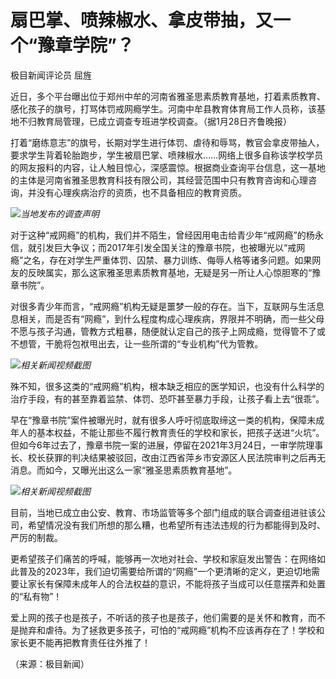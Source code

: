 # 扇巴掌、喷辣椒水、拿皮带抽，又一个“豫章学院”？

极目新闻评论员 屈旌

近日，多个平台曝出位于郑州中牟的河南省雅圣思素质教育基地，打着素质教育、感化孩子的旗号，打骂体罚戒网瘾学生。河南中牟县教育体育局工作人员称，该基地不归教育局管理，已成立调查专班进学校调查。（据1月28日齐鲁晚报）

打着“磨练意志”的旗号，长期对学生进行体罚、虐待和辱骂，教官会拿皮带抽人，要求学生背着轮胎跑步，学生被扇巴掌、喷辣椒水……网络上很多自称该学校学员的网友报料的内容，让人触目惊心，深感震惊。根据商业查询平台信息，这一基地的主体是河南省雅圣思教育科技有限公司，其经营范围中只有教育咨询和心理咨询，并没有心理疾病治疗的资质，也不具备相应的教育资质。

![](https://inews.gtimg.com/newsapp_bt/0/15631328901/1000)_当地发布的调查声明_

对于这种“戒网瘾”的机构，我们并不陌生，曾经因用电击给青少年“戒网瘾”的杨永信，就引发巨大争议；而2017年引发全国关注的豫章书院，也被曝光以“戒网瘾”之名，存在对学生严重体罚、囚禁、暴力训练、侮辱人格等诸多问题。如果网友的反映属实，那么这家雅圣思素质教育基地，无疑是另一所让人心惊胆寒的“豫章书院”。

对很多青少年而言，“戒网瘾”机构无疑是噩梦一般的存在。当下，互联网与生活息息相关，而是否有“网瘾”，到什么程度构成心理疾病，界限并不明确，而一些父母不愿与孩子沟通，管教方式粗暴，随便就认定自己的孩子上网成瘾，觉得管不了或不想管，干脆将包袱甩出去，让一些所谓的“专业机构”代为管教。

![](https://inews.gtimg.com/newsapp_bt/0/15631328904/1000)_相关新闻视频截图_

殊不知，很多这类的“戒网瘾”机构，根本缺乏相应的医学知识，也没有什么科学的治疗手段，有的甚至靠着监禁、体罚、恐吓甚至暴力手段，让孩子看上去“很乖”。

早在“豫章书院”案件被曝光时，就有很多人呼吁彻底取缔这一类的机构，保障未成年人的基本权益，不能让那些不履行教育责任的学校和家长，把孩子送进“火坑”。但如今6年过去了，豫章书院一案的进展，停留在2021年3月24日，一审学院理事长、校长获罪的判决结果被驳回，改由江西省萍乡市安源区人民法院审判之后再无消息。而如今，又曝光出这么一家“雅圣思素质教育基地”。

![](https://inews.gtimg.com/newsapp_bt/0/15631328907/1000)_相关新闻视频截图_

目前，当地已成立由公安、教育、市场监管等多个部门组成的联合调查组进驻该公司，希望情况没有我们所想的那么糟，也希望所有违法违规的行为都能得到及时、严厉的制裁。

更希望孩子们痛苦的呼喊，能够再一次地对社会、学校和家庭发出警告：在网络如此普及的2023年，我们迫切需要给所谓的“网瘾”一个更清晰的定义，更迫切地需要让家长有保障未成年人的合法权益的意识，不能将孩子当成可以任意摆弄和处置的“私有物”！

爱上网的孩子也是孩子，不听话的孩子也是孩子，他们需要的是关怀和教育，而不是抛弃和虐待。为了拯救更多孩子，可怕的“戒网瘾”机构不应该再存在了！学校和家长更不能再把教育责任往外推了！

（来源：极目新闻）

